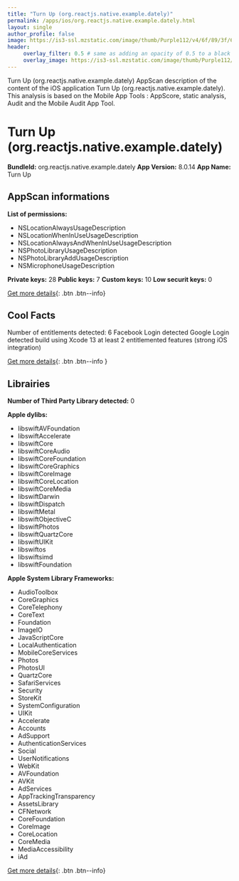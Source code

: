 ```yaml
---
title: "Turn Up (org.reactjs.native.example.dately)"
permalink: /apps/ios/org.reactjs.native.example.dately.html
layout: single
author_profile: false
image: https://is3-ssl.mzstatic.com/image/thumb/Purple112/v4/6f/89/3f/6f893fa0-2bcb-6772-4839-11d79e60084f/AppIcon-0-0-1x_U007emarketing-0-0-0-5-0-0-sRGB-0-0-0-GLES2_U002c0-512MB-85-220-0-0.png/512x512bb.jpg
header: 
     overlay_filter: 0.5 # same as adding an opacity of 0.5 to a black background
     overlay_image: https://is3-ssl.mzstatic.com/image/thumb/Purple112/v4/6f/89/3f/6f893fa0-2bcb-6772-4839-11d79e60084f/AppIcon-0-0-1x_U007emarketing-0-0-0-5-0-0-sRGB-0-0-0-GLES2_U002c0-512MB-85-220-0-0.png/512x512bb.jpg
---
```

Turn Up (org.reactjs.native.example.dately) AppScan description of the content of the iOS application Turn Up (org.reactjs.native.example.dately). This analysis is based on the Mobile App Tools : AppScore, static analysis, Audit and the Mobile Audit App Tool.

# Turn Up (org.reactjs.native.example.dately)

**BundleId:** org.reactjs.native.example.dately
**App Version:** 8.0.14
**App Name:** Turn Up


## AppScan informations 

**List of permissions:** 
- NSLocationAlwaysUsageDescription
- NSLocationWhenInUseUsageDescription
- NSLocationAlwaysAndWhenInUseUsageDescription
- NSPhotoLibraryUsageDescription
- NSPhotoLibraryAddUsageDescription
- NSMicrophoneUsageDescription
  
  
**Private keys:** 28
**Public keys:** 7
**Custom keys:** 10
**Low securit keys:** 0
  
[Get more details](/pricing.html){: .btn .btn--info}

## Cool Facts

Number of entitlements detected: 6
Facebook Login detected
Google Login detected
build using Xcode 13
at least 2 entitlemented features (strong iOS integration)
  
[Get more details](/pricing.html){: .btn .btn--info }

## Librairies 
**Number of Third Party Library detected:** 0


**Apple dylibs:**
- libswiftAVFoundation
- libswiftAccelerate
- libswiftCore
- libswiftCoreAudio
- libswiftCoreFoundation
- libswiftCoreGraphics
- libswiftCoreImage
- libswiftCoreLocation
- libswiftCoreMedia
- libswiftDarwin
- libswiftDispatch
- libswiftMetal
- libswiftObjectiveC
- libswiftPhotos
- libswiftQuartzCore
- libswiftUIKit
- libswiftos
- libswiftsimd
- libswiftFoundation


**Apple System Library Frameworks:**
- AudioToolbox
- CoreGraphics
- CoreTelephony
- CoreText
- Foundation
- ImageIO
- JavaScriptCore
- LocalAuthentication
- MobileCoreServices
- Photos
- PhotosUI
- QuartzCore
- SafariServices
- Security
- StoreKit
- SystemConfiguration
- UIKit
- Accelerate
- Accounts
- AdSupport
- AuthenticationServices
- Social
- UserNotifications
- WebKit
- AVFoundation
- AVKit
- AdServices
- AppTrackingTransparency
- AssetsLibrary
- CFNetwork
- CoreFoundation
- CoreImage
- CoreLocation
- CoreMedia
- MediaAccessibility
- iAd


  
[Get more details](/pricing.html){: .btn .btn--info}

